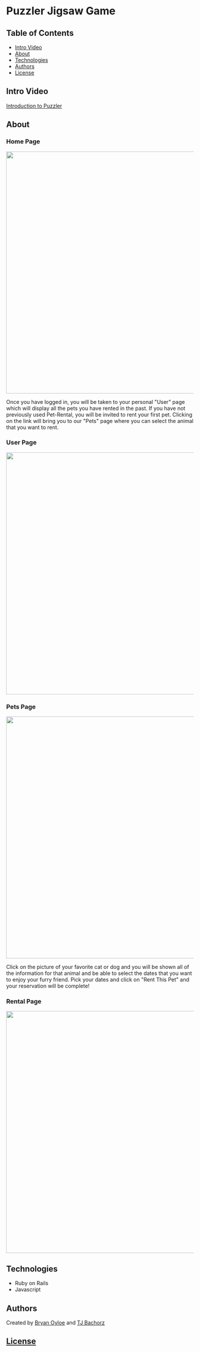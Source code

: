 # Puzzler Jigsaw Game

## Table of Contents
* [Intro Video](#intro-video)
* [About](#about)
* [Technologies](#technologies)
* [Authors](#authors)
* [License](#license)

## Intro Video
[Introduction to Puzzler](https://)



## About


### Home Page
<img src="./img/CreateUser.png" width="1035" height ="649">

Once you have logged in, you will be taken to your personal "User" page which will display all the pets you have rented in the past. If you have not previously
used Pet-Rental, you will be invited to rent your first pet. Clicking on the link will bring you to our "Pets" page where you can select the animal that you want to rent. 

### User Page
<img src="./img/UserPage.png" width="1035" height ="649"/>

### Pets Page
<img src="./img/Pets.png" width="1035" height ="649"/>

Click on the picture of your favorite cat or dog and you will be shown all of the information for that animal and be able to select the dates that you want to enjoy your furry friend. Pick your dates and click on "Rent This Pet" and your reservation will be complete!
### Rental Page
<img src="./img/Rental.png" width="1035" height ="649"/>

## Technologies
* Ruby on Rails
* Javascript

## Authors
Created by [Bryan Oyloe](https://www.github.com/boyloe) and [TJ Bachorz](https://www.github.com/TJBachorz)


## [License](https://www.termsfeed.com/live/31cbacda-3fe3-4b0c-adf3-c6ca250f4744)
